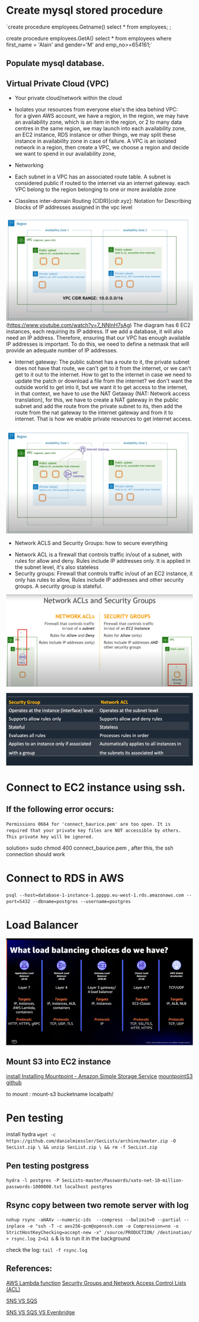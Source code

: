# Create mysql stored procedure 
`create procedure employees.Getname()
select *
from employees;
;

create procedure employees.GetA()
select *
from employees
where first_name = 'Alain' and gender='M' and emp_no>=654161;`

## Populate mysql database.  

## Virtual Private Cloud (VPC)
* Your private cloud/network within the cloud
* Isolates your resources from everyone else's
the idea behind VPC:  
for a given AWS account, we have a region, in the region, we may have an availability zone, which is an item in the region, or 2 to many data centres in the same region,  we may launch into each availability zone, an EC2 instance, RDS instance or other things, we may split these instance in availability zone in case of failure. A VPC is an isolated network in a region, then create a VPC, we choose a region and decide we want to spend in our availability zone, 

* Networking 

* Each subnet in a VPC has an associated route table. A subnet is considered public if routed to the internet via an internet gateway. 
each VPC belong to the region belonging to one or more available zone 

* Classless inter-domain Routing (CIDR)[cidr.xyz]: Notation for Describing blocks of IP addresses assigned in the vpc level

![](cidr.png) (https://www.youtube.com/watch?v=7_NNlnH7sAg)
The diagram has 6 EC2 instances, each requiring its IP address. If we add a database, it will also need an IP address. Therefore, ensuring that our VPC has enough available IP addresses is important. To do this, we need to define a netmask that will provide an adequate number of IP addresses.
* Internet gateway: The public subnet has a route to it, the private subnet does not have that route, we can't get to it from the internet, or we can't get to it out to the internet. How to get to the internet in case we need to update the patch or download a file from the internet? we don't want the outside world to get into it, but we want it to get access to the internet, in that context, we have to use the NAT Getaway (NAT: Network access translation), for this, we have to create a NAT gateway in the public subnet and add the route from the private subnet to its, then add the route from the nat gateway to the internet gateway and from it to internet. That is how we enable private resources to get internet access. 

![](NAT.png)

* Network ACLS and Security Groups: how to secure everything
- Network ACL is a firewall that controls traffic in/out of a subnet, with rules for allow and deny. Rules include IP addresses only. It is applied in the subnet level, it's also stateless
- Security groups: Firewall that controls traffic in/out of an EC2 instance, it only has rules to allow, Rules include IP addresses and other security groups. A security group is stateful.  

![](Nacls.png)


![](security.png)



# Connect to EC2 instance using ssh. 
## If the following error occurs:  
`Permissions 0664 for 'connect_baurice.pem' are too open.
It is required that your private key files are NOT accessible by others.
This private key will be ignored.
`

solution>  sudo chmod 400 connect_baurice.pem , after this, the ssh connection should work

# Connect to RDS in AWS 
`psql --host=database-1-instance-1.ppppp.eu-west-1.rds.amazonaws.com --port=5432 --dbname=postgres --username=postgres
`

# Load Balancer

![](loadbalancer.png)

## Mount S3 into EC2 instance

[install Installing Mountpoint - Amazon Simple Storage Service](https://docs.aws.amazon.com/AmazonS3/latest/userguide/mountpoint-installation.html)
[mountpointS3 github](https://github.com/awslabs/mountpoint-s3?tab=readme-ov-file)

to mount :  mount-s3 bucketname localpath/

# Pen testing
install hydra
` wget -c https://github.com/danielmiessler/SecLists/archive/master.zip -O SecList.zip \
  && unzip SecList.zip \
  && rm -f SecList.zip  `


## Pen testing postgress

` hydra -l postgres -P SecLists-master/Passwords/xato-net-10-million-passwords-1000000.txt localhost postgres `

## Rsync copy between two remote server with log

` nohup rsync -aHAXv --numeric-ids  --compress --bwlimit=0 --partial --inplace -e "ssh -T -c aes256-gcm@openssh.com -o Compression=no -o StrictHostKeyChecking=accept-new -x" /source/PRODUCTION/ /destination/ > rsync.log 2>&1 & `
& is to run it in the background

check the log:  ` tail -f rsync.log `



## References: 
[AWS Lambda function](https://docs.aws.amazon.com/lambda/latest/dg/lambda-concurrency.html)
[Security Groups and Network Access Control Lists (ACL)](https://www.youtube.com/watch?v=Qrg0gsehllY)

[SNS VS SQS](https://awsfundamentals.com/blog/aws-sns-vs-sqs-what-are-the-main-differences)

[SNS VS SQS VS Evenbridge](https://dev.to/aws-builders/event-driven-design-choosing-between-sns-sqs-and-eventbridge-i82)
